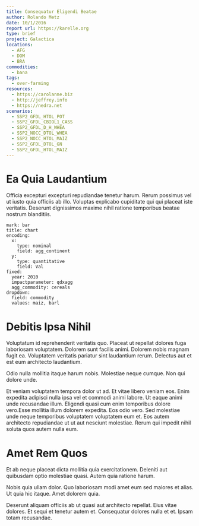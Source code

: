 ```yaml
---
title: Consequatur Eligendi Beatae
author: Rolando Metz
date: 10/1/2016
report url: https://karelle.org
type: brief
project: Galactica
locations:
  - AFG
  - DOM
  - BRA
commodities:
  - bana
tags:
  - over-farming
resources:
  - https://carolanne.biz
  - http://jeffrey.info
  - https://nedra.net
scenarios:
  - SSP2_GFDL_HTOL_POT
  - SSP2_GFDL_CBIOL1_CASS
  - SSP2_GFDL_D_H_WHEA
  - SSP2_NOCC_DTOL_WHEA
  - SSP2_NOCC_HTOL_MAIZ
  - SSP2_GFDL_DTOL_GN
  - SSP2_GFDL_HTOL_MAIZ
---
```

# Ea Quia Laudantium
Officia excepturi excepturi repudiandae tenetur harum. Rerum possimus vel ut iusto quia officiis ab illo. Voluptas explicabo cupiditate qui qui placeat iste veritatis. Deserunt dignissimos maxime nihil ratione temporibus beatae nostrum blanditiis.

```vis
mark: bar
title: chart
encoding:
  x:
    type: nominal
    field: agg_continent
  y:
    type: quantitative
    field: Val
fixed:
  year: 2010
  impactparameter: qdxagg
  agg_commodity: cereals
dropdown:
  field: commodity
  values: maiz, barl
```

# Debitis Ipsa Nihil
Voluptatum id reprehenderit veritatis quo. Placeat ut repellat dolores fuga laboriosam voluptatem. Dolorem sunt facilis animi. Dolorem nobis magnam fugit ea. Voluptatem veritatis pariatur sint laudantium rerum. Delectus aut et est eum architecto laudantium.
 Odio nulla mollitia itaque harum nobis. Molestiae neque cumque. Non qui dolore unde.
 Et veniam voluptatem tempora dolor ut ad. Et vitae libero veniam eos. Enim expedita adipisci nulla ipsa vel et commodi animi labore. Ut eaque animi unde recusandae illum. Eligendi quasi cum enim temporibus dolore vero.Esse mollitia illum dolorem expedita. Eos odio vero. Sed molestiae unde neque temporibus voluptatem voluptatem eum et. Eos autem architecto repudiandae ut ut aut nesciunt molestiae. Rerum qui impedit nihil soluta quos autem nulla eum.

# Amet Rem Quos
Et ab neque placeat dicta mollitia quia exercitationem. Deleniti aut quibusdam optio molestiae quasi. Autem quia ratione harum.
 Nobis quia ullam dolor. Quo laboriosam modi amet eum sed maiores et alias. Ut quia hic itaque. Amet dolorem quia.
 Deserunt aliquam officiis ab ut quasi aut architecto repellat. Eius vitae dolores. Et sequi et tenetur autem et. Consequatur dolores nulla et et. Ipsam totam recusandae.
